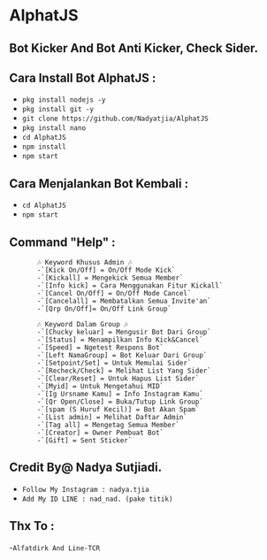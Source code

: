 # AlphatJS
Bot Kicker And Bot Anti Kicker, Check Sider.
------



Cara Install Bot AlphatJS :
------
- `pkg install nodejs -y`
- `pkg install git -y`
- `git clone https://github.com/Nadyatjia/AlphatJS`
- `pkg install nano`
- `cd AlphatJS`
- `npm install`
- `npm start`

Cara Menjalankan Bot Kembali :
------
- `cd AlphatJS`
- `npm start`

Command "Help" :
------
           🎶 Keyword Khusus Admin 🎶
           -`[Kick On/Off] = On/Off Mode Kick`
           -`[Kickall] = Mengekick Semua Member`
           -`[Info kick] = Cara Menggunakan Fitur Kickall`
           -`[Cancel On/Off] = On/Off Mode Cancel`
           -`[Cancelall] = Membatalkan Semua Invite'an`
           -`[Qrp On/Off]= On/Off Link Group`

           🎶 Keyword Dalam Group 🎶
           -`[Chucky keluar] = Mengusir Bot Dari Group`
           -`[Status] = Menampilkan Info Kick&Cancel`
           -`[Speed] = Ngetest Respons Bot`
           -`[Left NamaGroup] = Bot Keluar Dari Group`
           -`[Setpoint/Set] = Untuk Memulai Sider`
           -`[Recheck/Check] = Melihat List Yang Sider`
           -`[Clear/Reset] = Untuk Hapus List Sider`
           -`[Myid] = Untuk Mengetahui MID`
           -`[Ig Ursname Kamu] = Info Instagram Kamu`
           -`[Qr Open/Close] = Buka/Tutup Link Group`
           -`[spam (S Huruf Kecil)] = Bot Akan Spam`
           -`[List admin] = Melihat Daftar Admin`
           -`[Tag all] = Mengetag Semua Member`
           -`[Creator] = Owner Pembuat Bot`
           -`[Gift] = Sent Sticker`

Credit By@ Nadya Sutjiadi.
------
- `Follow My Instagram : nadya.tjia`
- `Add My ID LINE : nad_nad. (pake titik)`

Thx To :
------
-`Alfatdirk And Line-TCR`

